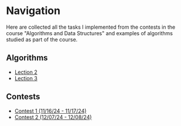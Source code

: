 # Navigation
Here are collected all the tasks I implemented from the contests in the course "Algorithms and Data Structures" and examples of algorithms studied as part of the course.  

## Algorithms
- [Lection 2](https://github.com/sofa797/HSE/tree/main/course_algorithms/practice_algorithms/lec2_simplesortings)
- [Lection 3](https://github.com/sofa797/HSE/tree/main/course_algorithms/practice_algorithms/lec3_recursion_and_sortings)

## Contests
- [Contest 1 (11/16/24 - 11/17/24)](https://github.com/sofa797/HSE/tree/main/course_algorithms/1st_contest)
- [Contest 2 (12/07/24 - 12/08/24)]()
